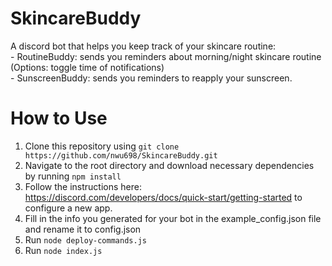 # SkincareBuddy

A discord bot that helps you keep track of your skincare routine:  
    - RoutineBuddy: sends you reminders about morning/night skincare routine (Options: toggle time of notifications)  
    - SunscreenBuddy: sends you reminders to reapply your sunscreen.  

# How to Use
1. Clone this repository using `git clone https://github.com/nwu698/SkincareBuddy.git`
2. Navigate to the root directory and download necessary dependencies by running `npm install`
3. Follow the instructions here: https://discord.com/developers/docs/quick-start/getting-started to configure a new app.
4. Fill in the info you generated for your bot in the example_config.json file and rename it to config.json
5. Run `node deploy-commands.js`
6. Run `node index.js`
